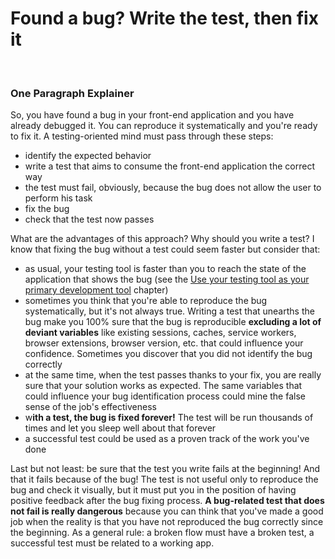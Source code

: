 # Found a bug? Write the test, then fix it

<br/>

### One Paragraph Explainer

So, you have found a bug in your front-end application and you have already debugged it. You can reproduce it systematically and you're ready to fix it. A testing-oriented mind must pass through these steps:
- identify the expected behavior
- write a test that aims to consume the front-end application the correct way
- the test must fail, obviously, because the bug does not allow the user to perform his task
- fix the bug
- check that the test now passes

What are the advantages of this approach? Why should you write a test? I know that fixing the bug without a test could seem faster but consider that:
- as usual, your testing tool is faster than you to reach the state of the application that shows the bug (see the [Use your testing tool as your primary development tool](/sections/generic-best-practices/use-your-testing-tool-as-your-primary-development-tool.md) chapter)
- sometimes you think that you're able to reproduce the bug systematically, but it's not always true. Writing a test that unearths the bug make you 100% sure that the bug is reproducible **excluding a lot of deviant variables** like existing sessions, caches, service workers, browser extensions, browser version, etc. that could influence your confidence. Sometimes you discover that you did not identify the bug correctly
- at the same time, when the test passes thanks to your fix, you are really sure that your solution works as expected. The same variables that could influence your bug identification process could mine the false sense of the job's effectiveness
- w**ith a test, the bug is fixed forever!** The test will be run thousands of times and let you sleep well about that forever
- a successful test could be used as a proven track of the work you've done

Last but not least: be sure that the test you write fails at the beginning! And that it fails because of the bug! The test is not useful only to reproduce the bug and check it visually, but it must put you in the position of having positive feedback after the bug fixing process. **A bug-related test that does not fail is really dangerous** because you can think that you've made a good job when the reality is that you have not reproduced the bug correctly since the beginning. As a general rule: a broken flow must have a broken test, a successful test must be related to a working app.
